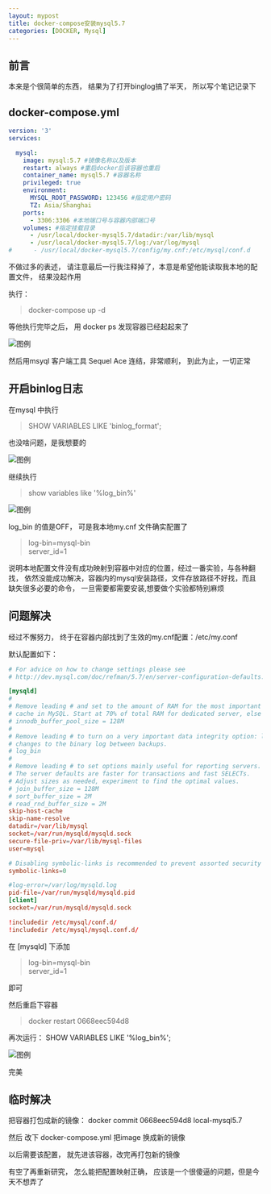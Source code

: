 ```yaml
---
layout: mypost
title: docker-compose安装mysql5.7 
categories: [DOCKER, Mysql]
---
```


## 前言
本来是个很简单的东西， 结果为了打开binglog搞了半天， 所以写个笔记记录下

## docker-compose.yml

````yml
version: '3'
services:

  mysql:
    image: mysql:5.7 #镜像名称以及版本
    restart: always #重启docker后该容器也重启
    container_name: mysql5.7 #容器名称
    privileged: true
    environment:
      MYSQL_ROOT_PASSWORD: 123456 #指定用户密码
      TZ: Asia/Shanghai
    ports:
      - 3306:3306 #本地端口号与容器内部端口号
    volumes: #指定挂载目录
      - /usr/local/docker-mysql5.7/datadir:/var/lib/mysql
      - /usr/local/docker-mysql5.7/log:/var/log/mysql
#      - /usr/local/docker-mysql5.7/config/my.cnf:/etc/mysql/conf.d
````

不做过多的表述， 请注意最后一行我注释掉了，本意是希望他能读取我本地的配置文件， 结果没起作用



执行：
> docker-compose up -d

等他执行完毕之后， 用 docker ps 发现容器已经起起来了

 ![图例](image1.jpg)

然后用msyql 客户端工具 Sequel Ace 连结，非常顺利， 到此为止，一切正常

## 开启binlog日志


在mysql 中执行
> SHOW VARIABLES LIKE 'binlog_format';

也没啥问题，是我想要的

 ![图例](image2.png)

继续执行 
> show variables like '%log_bin%'

 ![图例](image3.jpg)

 log_bin 的值是OFF， 可是我本地my.cnf 文件确实配置了

 >log-bin=mysql-bin  
 >server_id=1

说明本地配置文件没有成功映射到容器中对应的位置，经过一番实验，与各种翻找， 依然没能成功解决，容器内的mysql安装路径，文件存放路径不好找，而且缺失很多必要的命令， 一旦需要都需要安装,想要做个实验都特别麻烦

## 问题解决

经过不懈努力， 终于在容器内部找到了生效的my.cnf配置：/etc/my.conf

默认配置如下：

````conf
# For advice on how to change settings please see
# http://dev.mysql.com/doc/refman/5.7/en/server-configuration-defaults.html

[mysqld]
#
# Remove leading # and set to the amount of RAM for the most important data
# cache in MySQL. Start at 70% of total RAM for dedicated server, else 10%.
# innodb_buffer_pool_size = 128M
#
# Remove leading # to turn on a very important data integrity option: logging
# changes to the binary log between backups.
# log_bin
#
# Remove leading # to set options mainly useful for reporting servers.
# The server defaults are faster for transactions and fast SELECTs.
# Adjust sizes as needed, experiment to find the optimal values.
# join_buffer_size = 128M
# sort_buffer_size = 2M
# read_rnd_buffer_size = 2M
skip-host-cache
skip-name-resolve
datadir=/var/lib/mysql
socket=/var/run/mysqld/mysqld.sock
secure-file-priv=/var/lib/mysql-files
user=mysql

# Disabling symbolic-links is recommended to prevent assorted security risks
symbolic-links=0

#log-error=/var/log/mysqld.log
pid-file=/var/run/mysqld/mysqld.pid
[client]
socket=/var/run/mysqld/mysqld.sock

!includedir /etc/mysql/conf.d/
!includedir /etc/mysql/mysql.conf.d/
````

在 [mysqld] 下添加

 >log-bin=mysql-bin  
 >server_id=1

即可

然后重启下容器 

>docker restart 0668eec594d8

再次运行： SHOW VARIABLES LIKE '%log_bin%';

 ![图例](image4.jpg)

 完美


 ## 临时解决

 把容器打包成新的镜像： docker commit 0668eec594d8 local-mysql5.7

 然后 改下 docker-compose.yml 把image 换成新的镜像

 以后需要该配置， 就先进该容器，改完再打包新的镜像

 有空了再重新研究， 怎么能把配置映射正确， 应该是一个很傻逼的问题，但是今天不想弄了
